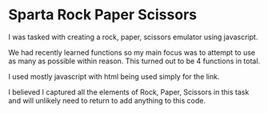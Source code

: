 # Sparta Rock Paper Scissors

I was tasked with creating a rock, paper, scissors emulator using javascript.

We had recently learned functions so my main focus was to attempt to use as many as possible within reason. This turned out to be 4 functions in total.

I used mostly javascript with html being used simply for the link.

I believed I captured all the elements of Rock, Paper, Scissors in this task and will unlikely need to return to add anything to this code.
